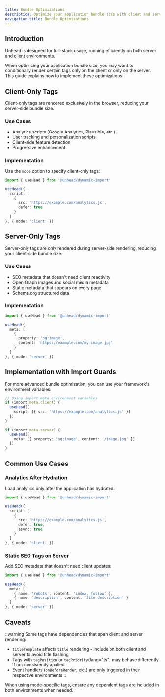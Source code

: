 ```yaml
---
title: Bundle Optimizations
description: Optimize your application bundle size with client and server-side rendering strategies
navigation.title: Bundle Optimizations
---
```


## Introduction

Unhead is designed for full-stack usage, running efficiently on both server and client environments.

When optimizing your application bundle size, you may want to conditionally render certain tags only on the client or only on the server. This guide explains how to implement these optimizations.

## Client-Only Tags

Client-only tags are rendered exclusively in the browser, reducing your server-side bundle size.

### Use Cases

- Analytics scripts (Google Analytics, Plausible, etc.)
- User tracking and personalization scripts
- Client-side feature detection
- Progressive enhancement

### Implementation

Use the `mode` option to specify client-only tags:

```ts
import { useHead } from '@unhead/dynamic-import'

useHead({
  script: [
    {
      src: 'https://example.com/analytics.js',
      defer: true
    }
  ]
}, { mode: 'client' })
```

## Server-Only Tags

Server-only tags are only rendered during server-side rendering, reducing your client-side bundle size.

### Use Cases

- SEO metadata that doesn't need client reactivity
- Open Graph images and social media metadata
- Static metadata that appears on every page
- Schema.org structured data

### Implementation

```ts
import { useHead } from '@unhead/dynamic-import'

useHead({
  meta: [
    {
      property: 'og:image',
      content: 'https://example.com/my-image.jpg'
    }
  ]
}, { mode: 'server' })
```

## Implementation with Import Guards

For more advanced bundle optimization, you can use your framework's environment variables:

```ts
// Using import.meta environment variables
if (import.meta.client) {
  useHead({
    script: [{ src: 'https://example.com/analytics.js' }]
  })
}

if (import.meta.server) {
  useHead({
    meta: [{ property: 'og:image', content: '/image.jpg' }]
  })
}
```

## Common Use Cases

### Analytics After Hydration

Load analytics only after the application has hydrated:

```ts
import { useHead } from '@unhead/dynamic-import'

useHead({
  script: [
    {
      src: 'https://example.com/analytics.js',
      defer: true,
      async: true
    }
  ]
}, { mode: 'client' })
```

### Static SEO Tags on Server

Add SEO metadata that doesn't need client updates:

```ts
import { useHead } from '@unhead/dynamic-import'

useHead({
  meta: [
    { name: 'robots', content: 'index, follow' },
    { name: 'description', content: 'Site description' }
  ]
}, { mode: 'server' })
```

## Caveats

::warning
Some tags have dependencies that span client and server rendering:
- `titleTemplate` affects `title` rendering - include on both client and server to avoid title flashing
- Tags with `tagPosition` or `tagPriority`{lang="ts"} may behave differently if not consistently applied
- Event handlers (`onBeforeRender`, etc.) are only triggered in their respective environments
::

When using mode-specific tags, ensure any dependent tags are included in both environments when needed.

